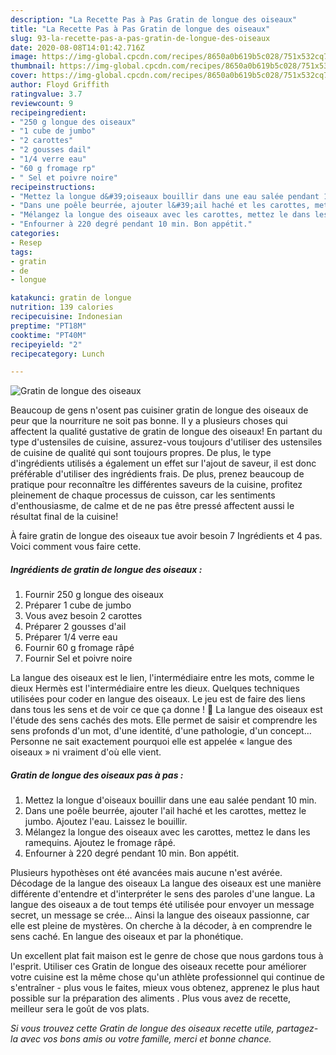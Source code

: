 ```yaml
---
description: "La Recette Pas à Pas Gratin de longue des oiseaux"
title: "La Recette Pas à Pas Gratin de longue des oiseaux"
slug: 93-la-recette-pas-a-pas-gratin-de-longue-des-oiseaux
date: 2020-08-08T14:01:42.716Z
image: https://img-global.cpcdn.com/recipes/8650a0b619b5c028/751x532cq70/gratin-de-longue-des-oiseaux-photo-principale-de-la-recette.jpg
thumbnail: https://img-global.cpcdn.com/recipes/8650a0b619b5c028/751x532cq70/gratin-de-longue-des-oiseaux-photo-principale-de-la-recette.jpg
cover: https://img-global.cpcdn.com/recipes/8650a0b619b5c028/751x532cq70/gratin-de-longue-des-oiseaux-photo-principale-de-la-recette.jpg
author: Floyd Griffith
ratingvalue: 3.7
reviewcount: 9
recipeingredient:
- "250 g longue des oiseaux"
- "1 cube de jumbo"
- "2 carottes"
- "2 gousses dail"
- "1/4 verre eau"
- "60 g fromage rp"
- " Sel et poivre noire"
recipeinstructions:
- "Mettez la longue d&#39;oiseaux bouillir dans une eau salée pendant 10 min."
- "Dans une poêle beurrée, ajouter l&#39;ail haché et les carottes, mettez le jumbo. Ajoutez l&#39;eau. Laissez le bouillir."
- "Mélangez la longue des oiseaux avec les carottes, mettez le dans les ramequins. Ajoutez le fromage râpé."
- "Enfourner à 220 degré pendant 10 min. Bon appétit."
categories:
- Resep
tags:
- gratin
- de
- longue

katakunci: gratin de longue 
nutrition: 139 calories
recipecuisine: Indonesian
preptime: "PT18M"
cooktime: "PT40M"
recipeyield: "2"
recipecategory: Lunch

---
```



![Gratin de longue des oiseaux](https://img-global.cpcdn.com/recipes/8650a0b619b5c028/751x532cq70/gratin-de-longue-des-oiseaux-photo-principale-de-la-recette.jpg)

Beaucoup de gens n'osent pas cuisiner gratin de longue des oiseaux de peur que la nourriture ne soit pas bonne. Il y a plusieurs choses qui affectent la qualité gustative de gratin de longue des oiseaux! En partant du type d'ustensiles de cuisine, assurez-vous toujours d'utiliser des ustensiles de cuisine de qualité qui sont toujours propres. De plus, le type d'ingrédients utilisés a également un effet sur l'ajout de saveur, il est donc préférable d'utiliser des ingrédients frais. De plus, prenez beaucoup de pratique pour reconnaître les différentes saveurs de la cuisine, profitez pleinement de chaque processus de cuisson, car les sentiments d'enthousiasme, de calme et de ne pas être pressé affectent aussi le résultat final de la cuisine!

<!--inarticleads1-->

À faire gratin de longue des oiseaux tue avoir besoin 7 Ingrédients et 4 pas. Voici comment vous faire cette.

##### Ingrédients de gratin de longue des oiseaux :

1. Fournir 250 g longue des oiseaux
1. Préparer 1 cube de jumbo
1. Vous avez besoin 2 carottes
1. Préparer 2 gousses d&#39;ail
1. Préparer 1/4 verre eau
1. Fournir 60 g fromage râpé
1. Fournir  Sel et poivre noire


La langue des oiseaux est le lien, l&#39;intermédiaire entre les mots, comme le dieux Hermès est l&#39;intermédiaire entre les dieux. Quelques techniques utilisées pour coder en langue des oiseaux. Le jeu est de faire des liens dans tous les sens et de voir ce que ça donne ! 🙂 La langue des oiseaux est l&#39;étude des sens cachés des mots. Elle permet de saisir et comprendre les sens profonds d&#39;un mot, d&#39;une identité, d&#39;une pathologie, d&#39;un concept… Personne ne sait exactement pourquoi elle est appelée « langue des oiseaux » ni vraiment d&#39;où elle vient. 

<!--inarticleads2-->

##### Gratin de longue des oiseaux pas à pas :

1. Mettez la longue d&#39;oiseaux bouillir dans une eau salée pendant 10 min.
1. Dans une poêle beurrée, ajouter l&#39;ail haché et les carottes, mettez le jumbo. Ajoutez l&#39;eau. Laissez le bouillir.
1. Mélangez la longue des oiseaux avec les carottes, mettez le dans les ramequins. Ajoutez le fromage râpé.
1. Enfourner à 220 degré pendant 10 min. Bon appétit.


Plusieurs hypothèses ont été avancées mais aucune n&#39;est avérée. Décodage de la langue des oiseaux La langue des oiseaux est une manière différente d&#39;entendre et d&#39;interpréter le sens des paroles d&#39;une langue. La langue des oiseaux a de tout temps été utilisée pour envoyer un message secret, un message se crée… Ainsi la langue des oiseaux passionne, car elle est pleine de mystères. On cherche à la décoder, à en comprendre le sens caché. En langue des oiseaux et par la phonétique. 

<!--inarticleads1-->

<p>
Un excellent plat fait maison est le genre de chose que nous gardons tous à l'esprit. Utiliser ces Gratin de longue des oiseaux recette pour améliorer votre cuisine est la même chose qu'un athlète professionnel qui continue de s'entraîner - plus vous le faites, mieux vous obtenez, apprenez le plus haut possible sur la préparation des aliments . Plus vous avez de recette, meilleur sera le goût de vos plats.
</p>

<p>
<i>Si vous trouvez cette Gratin de longue des oiseaux recette utile, partagez-la avec vos bons amis ou votre famille, merci et bonne chance.</i>
</p>
